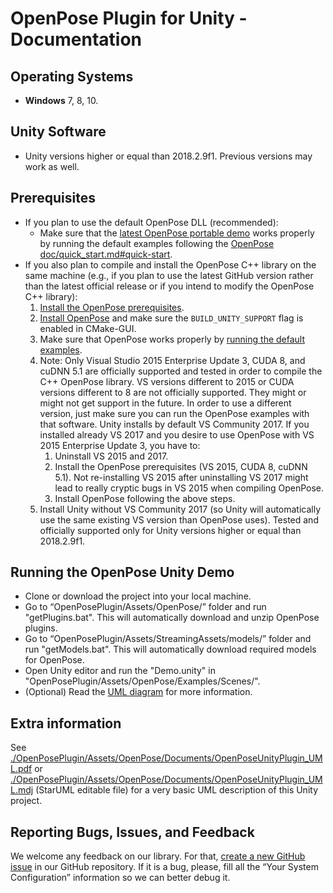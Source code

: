 # OpenPose Plugin for Unity - Documentation

## Operating Systems
- **Windows** 7, 8, 10.

## Unity Software
- Unity versions higher or equal than 2018.2.9f1. Previous versions may work as well. 

## Prerequisites
- If you plan to use the default OpenPose DLL (recommended):
    - Make sure that the [latest OpenPose portable demo](https://github.com/CMU-Perceptual-Computing-Lab/openpose/releases) works properly by running the default examples following the [OpenPose doc/quick_start.md#quick-start](https://github.com/CMU-Perceptual-Computing-Lab/openpose/blob/master/doc/quick_start.md#quick-start).
- If you also plan to compile and install the OpenPose C++ library on the same machine (e.g., if you plan to use the latest GitHub version rather than the latest official release or if you intend to modify the OpenPose C++ library):
    1. [Install the OpenPose prerequisites](https://github.com/CMU-Perceptual-Computing-Lab/openpose/blob/master/doc/installation.md#prerequisites).
    2. [Install OpenPose](https://github.com/CMU-Perceptual-Computing-Lab/openpose/blob/master/doc/installation.md) and make sure the `BUILD_UNITY_SUPPORT` flag is enabled in CMake-GUI.
    3. Make sure that OpenPose works properly by [running the default examples](https://github.com/CMU-Perceptual-Computing-Lab/openpose/blob/master/doc/quick_start.md#quick-start).
    4. Note: Only Visual Studio 2015 Enterprise Update 3, CUDA 8, and cuDNN 5.1 are officially supported and tested in order to compile the C++ OpenPose library. VS versions different to 2015 or CUDA versions different to 8 are not officially supported. They might or might not get support in the future. In order to use a different version, just make sure you can run the OpenPose examples with that software. Unity installs by default VS Community 2017. If you installed already VS 2017 and you desire to use OpenPose with VS 2015 Enterprise Update 3, you have to:
        1. Uninstall VS 2015 and 2017.
        2. Install the OpenPose prerequisites (VS 2015, CUDA 8, cuDNN 5.1). Not re-installing VS 2015 after uninstalling VS 2017 might lead to really cryptic bugs in VS 2015 when compiling OpenPose.
        3. Install OpenPose following the above steps.
    5. Install Unity without VS Community 2017 (so Unity will automatically use the same existing VS version than OpenPose uses). Tested and officially supported only for Unity versions higher or equal than 2018.2.9f1.

## Running the OpenPose Unity Demo
- Clone or download the project into your local machine.
- Go to “OpenPosePlugin/Assets/OpenPose/” folder and run "getPlugins.bat". This will automatically download and unzip OpenPose plugins.
- Go to “OpenPosePlugin/Assets/StreamingAssets/models/” folder and run "getModels.bat". This will automatically download required models for OpenPose. 
- Open Unity editor and run the "Demo.unity" in "OpenPosePlugin/Assets/OpenPose/Examples/Scenes/".
- (Optional) Read the [UML diagram](OpenPoseUnityPlugin_UML.pdf) for more information.


## Extra information
See [./OpenPosePlugin/Assets/OpenPose/Documents/OpenPoseUnityPlugin_UML.pdf](./OpenPoseUnityPlugin_UML.pdf) or [./OpenPosePlugin/Assets/OpenPose/Documents/OpenPoseUnityPlugin_UML.mdj](./OpenPoseUnityPlugin_UML.mdj) (StarUML editable file) for a very basic UML description of this Unity project.

## Reporting Bugs, Issues, and Feedback
We welcome any feedback on our library. For that, [create a new GitHub issue](https://github.com/ZiuTinyat/OpenPoseUnityDemo/issues/new) in our GitHub repository. If it is a bug, please, fill all the “Your System Configuration” information so we can better debug it.
